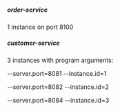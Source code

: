 ##### order-service 
1 instance on port 8100

##### customer-service 
3 instances with program arguments:
 
--server.port=8081 --instance.id=1

--server.port=8082 --instance.id=2

--server.port=8084 --instance.id=3